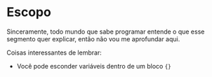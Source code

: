 # Escopo

Sinceramente, todo mundo que sabe programar entende o que esse segmento quer
explicar, então não vou me aprofundar aqui.

Coisas interessantes de lembrar:

- Você pode esconder variáveis dentro de um bloco `{}`

